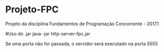# Projeto-FPC
Projeto da disciplina Fundamentos de Programação Concorrente - 2017.1

#Uso do .jar
java -jar http-server-fpc.jar <PORT>
  
Se uma porta não for passada, o servidor será executado na porta 5555
